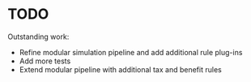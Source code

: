# TODO

Outstanding work:

* Refine modular simulation pipeline and add additional rule plug-ins
* Add more tests
* Extend modular pipeline with additional tax and benefit rules

